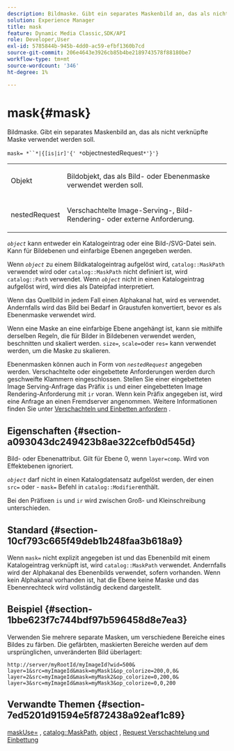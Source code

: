 ```yaml
---
description: Bildmaske. Gibt ein separates Maskenbild an, das als nicht verknüpfte Maske verwendet werden soll.
solution: Experience Manager
title: mask
feature: Dynamic Media Classic,SDK/API
role: Developer,User
exl-id: 5785844b-945b-4dd0-ac59-efbf1360b7cd
source-git-commit: 206e4643e3926cb85b4be2189743578f88180be7
workflow-type: tm+mt
source-wordcount: '346'
ht-degree: 1%

---
```


# mask{#mask}

Bildmaske. Gibt ein separates Maskenbild an, das als nicht verknüpfte Maske verwendet werden soll.

`mask= *``*|{[is|ir]'{' *`objectnestedRequest`*'}'}`

<table id="simpletable_F5A8CD8D7E9B48DAB3C8184E8FE60D9B"> 
 <tr class="strow"> 
  <td class="stentry"> <p><span class="varname"> Objekt</span> </p></td> 
  <td class="stentry"> <p>Bildobjekt, das als Bild- oder Ebenenmaske verwendet werden soll. </p></td> 
 </tr> 
 <tr class="strow"> 
  <td class="stentry"> <p><span class="varname"> nestedRequest</span> </p></td> 
  <td class="stentry"> <p>Verschachtelte Image-Serving-, Bild-Rendering- oder externe Anforderung. </p></td> 
 </tr> 
</table>

*`object`* kann entweder ein Katalogeintrag oder eine Bild-/SVG-Datei sein. Kann für Bildebenen und einfarbige Ebenen angegeben werden.

Wenn *`object`* zu einem Bildkatalogeintrag aufgelöst wird, `catalog::MaskPath` verwendet wird oder `catalog::MaskPath` nicht definiert ist, wird `catalog::Path` verwendet. Wenn *`object`* nicht in einen Katalogeintrag aufgelöst wird, wird dies als Dateipfad interpretiert.

Wenn das Quellbild in jedem Fall einen Alphakanal hat, wird es verwendet. Andernfalls wird das Bild bei Bedarf in Graustufen konvertiert, bevor es als Ebenenmaske verwendet wird.

Wenn eine Maske an eine einfarbige Ebene angehängt ist, kann sie mithilfe derselben Regeln, die für Bilder in Bildebenen verwendet werden, beschnitten und skaliert werden. `size=`,  `scale=`oder  `res=` kann verwendet werden, um die Maske zu skalieren.

Ebenenmasken können auch in Form von *`nestedRequest`* angegeben werden. Verschachtelte oder eingebettete Anforderungen werden durch geschweifte Klammern eingeschlossen. Stellen Sie einer eingebetteten Image Serving-Anfrage das Präfix `is` und einer eingebetteten Image Rendering-Anforderung mit `ir` voran. Wenn kein Präfix angegeben ist, wird eine Anfrage an einen Fremdserver angenommen. Weitere Informationen finden Sie unter [Verschachteln und Einbetten anfordern](../../../../../is-api/http-ref/image-serving-api-ref/c-http-protocol-reference/c-syntax-and-features/r-request-nesting-and-embedding.md#reference-38ec66d4062046589e16c39bf1c6049b) .

## Eigenschaften {#section-a093043dc249423b8ae322cefb0d545d}

Bild- oder Ebenenattribut. Gilt für Ebene 0, wenn `layer=comp`. Wird von Effektebenen ignoriert.

*`object`* darf nicht in einen Katalogdatensatz aufgelöst werden, der einen  `src=` oder - `mask=` Befehl in  `catalog::Modifier`enthält.

Bei den Präfixen `is` und `ir` wird zwischen Groß- und Kleinschreibung unterschieden.

## Standard {#section-10cf793c665f49deb1b248faa3b618a9}

Wenn `mask=` nicht explizit angegeben ist und das Ebenenbild mit einem Katalogeintrag verknüpft ist, wird `catalog::MaskPath` verwendet. Andernfalls wird der Alphakanal des Ebenenbilds verwendet, sofern vorhanden. Wenn kein Alphakanal vorhanden ist, hat die Ebene keine Maske und das Ebenenrechteck wird vollständig deckend dargestellt.

## Beispiel {#section-1bbe623f7c744bdf97b596458d8e7ea3}

Verwenden Sie mehrere separate Masken, um verschiedene Bereiche eines Bildes zu färben. Die gefärbten, maskierten Bereiche werden auf dem ursprünglichen, unveränderten Bild überlagert:

`http://server/myRootId/myImageId?wid=500& layer=1&src=myImageId&mask=myMask1&op_colorize=200,0,0& layer=2&src=myImageId&mask=myMask2&op_colorize=0,200,0& layer=3&src=myImageId&mask=myMask3&op_colorize=0,0,200`

## Verwandte Themen {#section-7ed5201d91594e5f872438a92eaf1c89}

[maskUse=](../../../../../is-api/http-ref/image-serving-api-ref/c-http-protocol-reference/c-command-reference/r-maskuse.md#reference-9bb1fb5eee4a4bd38f33dadc1a752464) ,  [catalog::MaskPath](/help/aem-is-ir-api/is-api/image-catalog/image-serving-api-ref/c-image-catalog-reference/c-image-svg-data-reference/c-image-data-reference/r-maskpath-cat.md),  [object](../../../../../is-api/http-ref/image-serving-api-ref/c-http-protocol-reference/c-data-types/r-object.md#reference-2591bd24548d462782c68d138ef795a0) ,  [Request Verschachtelung und Einbettung](../../../../../is-api/http-ref/image-serving-api-ref/c-http-protocol-reference/c-syntax-and-features/r-request-nesting-and-embedding.md#reference-38ec66d4062046589e16c39bf1c6049b)

